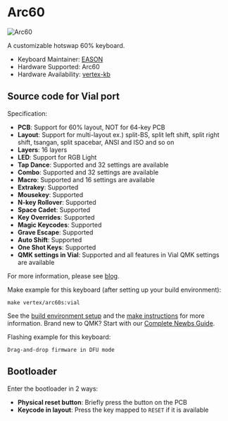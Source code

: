 # Arc60

![Arc60](https://assets.st-note.com/production/uploads/images/150460964/rectangle_large_type_2_baeb9379c952e50905f05f8a878aedcd.jpeg?width=2000&height=2000&fit=bounds&quality=85)

A customizable hotswap 60% keyboard.

* Keyboard Maintainer: [EASON](https://github.com/EasonQian1)
* Hardware Supported: Arc60
* Hardware Availability: [vertex-kb](https://github.com/Vertex-kb)

## Source code for Vial port

Specification:

* **PCB**: Support for 60% layout, NOT for 64-key PCB
* **Layout**: Support for multi-layout ex.) split-BS, split left shift, split right shift, tsangan, split spacebar, ANSI and ISO and so on
* **Layers**: 16 layers
* **LED**: Support for RGB Light
* **Tap Dance**: Supported and 32 settings are available
* **Combo**: Supported and 32 settings are available
* **Macro**: Supported and 16 settings are available
* **Extrakey**: Supported
* **Mousekey**: Supported
* **N-key Rollover**: Supported
* **Space Cadet**: Supported
* **Key Overrides**: Supported
* **Magic Keycodes**: Supported
* **Grave Escape**: Supported
* **Auto Shift**: Supported
* **One Shot Keys**: Supported
* **QMK settings in Vial**:  Supported and all features in Vial QMK settings are available

For more information, please see [blog](https://note.com/nekoyamaou/n/n42a6f4ab4669).

Make example for this keyboard (after setting up your build environment):

    make vertex/arc60s:vial

See the [build environment setup](https://docs.qmk.fm/#/getting_started_build_tools) and the [make instructions](https://docs.qmk.fm/#/getting_started_make_guide) for more information. Brand new to QMK? Start with our [Complete Newbs Guide](https://docs.qmk.fm/#/newbs).

Flashing example for this keyboard:

    Drag-and-drop firmware in DFU mode

## Bootloader

Enter the bootloader in 2 ways:

* **Physical reset button**: Briefly press the button on the PCB
* **Keycode in layout**: Press the key mapped to `RESET` if it is available
